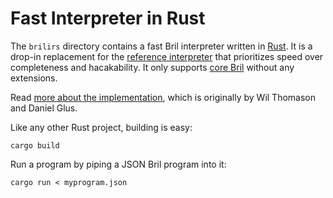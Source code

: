 Fast Interpreter in Rust
========================

The `brilirs` directory contains a fast Bril interpreter written in [Rust][].
It is a drop-in replacement for the [reference interpreter](interp.md) that prioritizes speed over completeness and hacakability.
It only supports [core Bril](../lang/core.md) without any extensions.

Read [more about the implementation][blog], which is originally by Wil Thomason and Daniel Glus.

Like any other Rust project, building is easy:

    cargo build

Run a program by piping a JSON Bril program into it:

    cargo run < myprogram.json

[rust]: https://www.rust-lang.org
[blog]: https://www.cs.cornell.edu/courses/cs6120/2019fa/blog/faster-interpreter/
